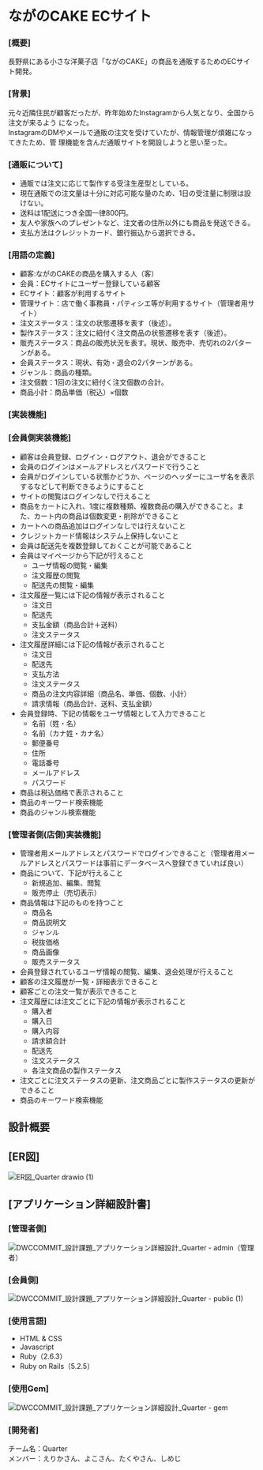 # ながのCAKE ECサイト
### [概要]
長野県にある小さな洋菓子店「ながのCAKE」の商品を通販するためのECサイト開発。

### [背景]
元々近隣住民が顧客だったが、昨年始めたInstagramから人気となり、全国から注文が来るよう
になった。  
InstagramのDMやメールで通販の注文を受けていたが、情報管理が煩雑になってきたため、管
理機能を含んだ通販サイトを開設しようと思い至った。  

### [通販について]
-  通販では注文に応じて製作する受注生産型としている。  
-  現在通販での注文量は十分に対応可能な量のため、1日の受注量に制限は設けない。  
-  送料は1配送につき全国一律800円。  
-  友人や家族へのプレゼントなど、注文者の住所以外にも商品を発送できる。  
-  支払方法はクレジットカード、銀行振込から選択できる。  

### [用語の定義]
-  顧客:ながのCAKEの商品を購入する人（客）  
-  会員：ECサイトにユーザー登録している顧客  
-  ECサイト：顧客が利用するサイト  
-  管理サイト：店で働く事務員・パティシエ等が利用するサイト（管理者用サイト）  
-  注文ステータス：注文の状態遷移を表す（後述）。  
-  製作ステータス：注文に紐付く注文商品の状態遷移を表す（後述）。  
-  販売ステータス：商品の販売状況を表す。現状、販売中、売切れの2パターンがある。  
-  会員ステータス：現状、有効・退会の2パターンがある。  
-  ジャンル：商品の種類。  
-  注文個数：1回の注文に紐付く注文個数の合計。  
-  商品小計：商品単価（税込）×個数  

### [実装機能]  
  
### [会員側実装機能]
-  顧客は会員登録、ログイン・ログアウト、退会ができること  
-  会員のログインはメールアドレスとパスワードで行うこと  
-  会員がログインしている状態かどうか、ページのヘッダーにユーザ名を表示するなどして判断できるようにすること  
-  サイトの閲覧はログインなしで行えること  
-  商品をカートに入れ、1度に複数種類、複数商品の購入ができること。また、カート内の商品は個数変更・削除ができること  
-  カートへの商品追加はログインなしでは行えないこと  
-  クレジットカード情報はシステム上保持しないこと  
-  会員は配送先を複数登録しておくことが可能であること  
-  会員はマイページから下記が行えること  
   -  ユーザ情報の閲覧・編集  
   -  注文履歴の閲覧  
   -  配送先の閲覧・編集  
-  注文履歴一覧には下記の情報が表示されること  
   -  注文日  
   -  配送先  
   -  支払金額（商品合計＋送料）  
   -  注文ステータス  
-  注文履歴詳細には下記の情報が表示されること  
   -  注文日  
   -  配送先  
   -  支払方法  
   -  注文ステータス  
   -  商品の注文内容詳細（商品名、単価、個数、小計）  
   -  請求情報（商品合計、送料、支払金額）  
-  会員登録時、下記の情報をユーザ情報として入力できること  
   -  名前（姓・名）  
   -  名前（カナ姓・カナ名）  
   -  郵便番号  
   -  住所  
   -  電話番号  
   -  メールアドレス  
   -  パスワード  
-  商品は税込価格で表示されること  
-  商品のキーワード検索機能  
-  商品のジャンル検索機能

### [管理者側(店側)実装機能]
- 管理者用メールアドレスとパスワードでログインできること（管理者用メールアドレスとパスワードは事前にデータベースへ登録できていれば良い）
- 商品について、下記が行えること
  -  新規追加、編集、閲覧
  -  販売停止（売切表示）
- 商品情報は下記のものを持つこと
  -  商品名
  -  商品説明文
  -  ジャンル
  -  税抜価格
  -  商品画像
  -  販売ステータス
- 会員登録されているユーザ情報の閲覧、編集、退会処理が行えること
- 顧客の注文履歴が一覧・詳細表示できること
- 顧客ごとの注文一覧が表示できること
- 注文履歴には注文ごとに下記の情報が表示されること
  -  購入者
  -  購入日
  -  購入内容
  -  請求額合計
  -  配送先
  -  注文ステータス
  -  各注文商品の製作ステータス
- 注文ごとに注文ステータスの更新、注文商品ごとに製作ステータスの更新ができること
- 商品のキーワード検索機能

## 設計概要

## [ER図]
![ER図_Quarter drawio (1)](https://user-images.githubusercontent.com/86665594/138384650-6567dc9b-3ffa-4bb6-9187-6d98762a2334.png)


## [アプリケーション詳細設計書]
### [管理者側]
![DWCCOMMIT_設計課題_アプリケーション詳細設計_Quarter - admin（管理者）](https://user-images.githubusercontent.com/86665594/138385655-a94faeb8-9736-4c58-bd06-ad6644553e65.jpg)

### [会員側]
![DWCCOMMIT_設計課題_アプリケーション詳細設計_Quarter - public (1)](https://user-images.githubusercontent.com/86665594/138385579-9561d56e-e426-4709-943b-b711caf7d906.jpg)

### [使用言語]
- HTML & CSS
- Javascript
- Ruby（2.6.3）
- Ruby on Rails（5.2.5）

### [使用Gem]
![DWCCOMMIT_設計課題_アプリケーション詳細設計_Quarter - gem](https://user-images.githubusercontent.com/86665594/138386183-87884c3e-604d-434c-8c22-34f7b3ca14ab.jpg)


### [開発者]
チーム名：Quarter  
メンバー：えりかさん、よこさん、たくやさん、しめじ  
